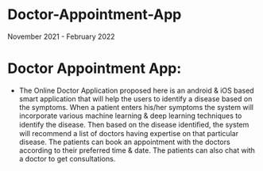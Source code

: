 # Doctor-Appointment-App
November 2021 - February 2022

# Doctor Appointment App:
* The Online Doctor Application proposed here is an android & iOS based smart application that will help the users to identify a disease based on the 
symptoms. When a patient enters his/her symptoms the system will incorporate various machine learning & deep learning techniques to identify the disease.
Then based on the disease identiﬁed, the system will recommend a list of doctors having expertise on that particular disease. The patients can book an 
appointment with the doctors according to their preferred time & date. The patients can also chat with a doctor to get consultations.
